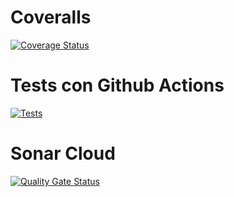 # Coveralls
[![Coverage Status](https://coveralls.io/repos/github/lucianosekulic/PracticasDSI/badge.svg?branch=master)](https://coveralls.io/github/lucianosekulic/PracticasDSI?branch=master)

# Tests con Github Actions 
[![Tests](https://github.com/lucianosekulic/PracticasDSI/actions/workflows/node.js.yml/badge.svg?branch=master)](https://github.com/lucianosekulic/PracticasDSI/actions/workflows/node.js.yml)

# Sonar Cloud
[![Quality Gate Status](https://sonarcloud.io/api/project_badges/measure?project=lucianosekulic_PracticasDSI&metric=alert_status)](https://sonarcloud.io/summary/new_code?id=lucianosekulic_PracticasDSI)